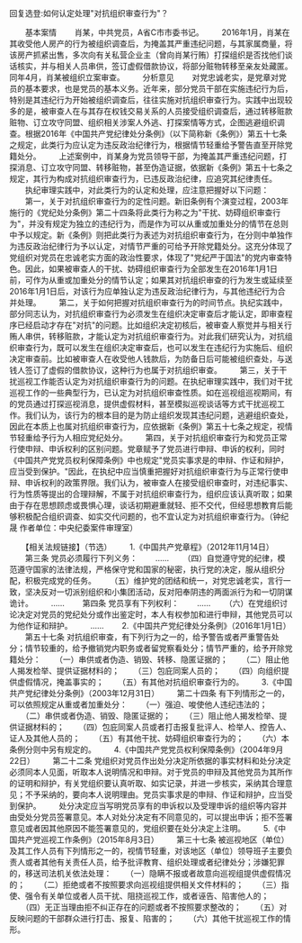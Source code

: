 回复选登:如何认定处理"对抗组织审查行为"？











　　基本案情 　　肖某，中共党员，A省C市市委书记。
　　2016年1月，肖某在其收受他人房产的行为被组织调查后，为掩盖其严重违纪问题，与其家属商量，将该房产抓紧出售，多次向有关私营企业主（曾向肖某行贿）打探组织是否找他们谈话核实，并与相关人员串供，签订虚假借款协议，将部分赃物转移至亲友处藏匿。同年4月，肖某被组织立案审查。
　　分析意见
　　对党忠诚老实，是党章对党员的基本要求，也是党员的基本义务。近年来，部分党员干部在实施违纪行为后，特别是其违纪行为开始被组织调查后，往往实施对抗组织审查行为。实践中出现较多的是，被审查人在与其存在权钱交易关系的人员接受组织调查后，通过转移赃款赃物、订立攻守同盟、组织相关涉案人外逃、打探案情等方式，企图逃避组织调查。根据2016年《中国共产党纪律处分条例》（以下简称新《条例》）第五十七条之规定，此类行为应认定为违反政治纪律行为，根据情节轻重给予警告直至开除党籍处分。
　　上述案例中，肖某身为党员领导干部，为掩盖其严重违纪问题，打探消息、订立攻守同盟、转移赃物，甚至伪造证据，依据新《条例》第五十七条之规定，其行为构成对抗组织审查行为，已违反政治纪律，应追究其纪律责任。
　　执纪审理实践中，对此类行为的认定和处理，应注意把握好以下问题：
　　第一，关于对抗组织审查行为的定性问题。新旧条例有个演变过程，2003年施行的《党纪处分条例》第二十四条将此类行为称之为"干扰、妨碍组织审查行为"，并没有规定为独立的违纪行为，而是作为可以从重或加重处分的情节在总则中予以规定。新《条例》则把此类行为表述为对抗组织审查行为，在分则中单独作为违反政治纪律行为予以认定，对情节严重的可给予开除党籍处分。这充分体现了党组织对党员在忠诚老实方面的政治性要求，体现了"党纪严于国法"的党内审查特色。因此，如果被审查人的干扰、妨碍组织审查行为全部发生在2016年1月1日前，可作为从重或加重处分的情节认定；如果其对抗组织审查的行为发生或延续至2016年1月1日后，对该行为应单独认定为违反政治纪律行为，与其他违纪行为合并处理。
　　第二，关于如何把握对抗组织审查行为的时间节点。执纪实践中，部分同志认为，对抗组织审查行为必须发生在组织决定审查后才能认定，即审查程序已经启动才存在"对抗"的问题。比如组织决定初核后，被审查人察觉并与相关行贿人串供，转移赃款，才能认定为对抗组织审查行为。对此我们研究认为，对抗组织审查行为，既可以发生在组织决定审查后，也可以发生在违纪行为实施后、组织决定审查前。比如被审查人在收受他人钱款后，为防备日后可能被组织查处，与送钱人签订了虚假的借款协议，这种行为也属于对抗组织审查。
　　第三，关于干扰巡视工作能否认定为对抗组织审查行为的问题。在执纪审理实践中，我们对干扰巡视工作的一些典型行为，已认定为对抗组织审查性质。如在巡视组巡视期间，有的党员通过打探巡视消息，提供虚假材料，甚至模拟巡视谈话等方式干扰巡视工作。我们认为，该行为的根本目的是为防止组织发现其违纪问题，逃避组织查处，因此在本质上也属对抗组织审查行为，应依据新《条例》第五十七条之规定，视情节轻重给予行为人相应党纪处分。
　　第四，关于对抗组织审查行为和党员正常行使申辩、申诉权利的区别问题。党章赋予了党员进行申辩、申诉的权利，同时《中国共产党党员权利保障条例》中也规定"党员实事求是的申辩、作证和辩护，应当受到保护。"因此，在执纪中应当慎重把握好对抗组织审查行为与正常行使申辩、申诉权利的政策界限。我们认为，被审查人在接受组织审查时，对违纪事实、行为性质等提出的合理辩解，不属于对抗组织审查行为，组织应该认真听取；如果由于存在思想顾虑或畏惧心理，谈话初期避重就轻、拒不交代，但经思想教育后能够积极配合组织调查、如实交代问题的，也不宜认定为对抗组织审查行为。（钟纪晟
作者单位：中央纪委案件审理室）

　　【相关法规链接】（节选） 　　1.《中国共产党章程》（2012年11月14日）
　　第三条 党员必须履行下列义务： 　　......
　　（四）自觉遵守党的纪律，模范遵守国家的法律法规，严格保守党和国家的秘密，执行党的决定，服从组织分配，积极完成党的任务。
　　（五）维护党的团结和统一，对党忠诚老实，言行一致，坚决反对一切派别组织和小集团活动，反对阳奉阴违的两面派行为和一切阴谋诡计。
　　...... 　　第四条 党员享有下列权利： 　　......
　　（六）在党组织讨论决定对党员的党纪处分或作出鉴定时，本人有权参加和进行申辩，其他党员可以为他作证和辩护。
　　...... 　　2.《中国共产党纪律处分条例》（2016年1月1日）
　　第五十七条
对抗组织审查，有下列行为之一的，给予警告或者严重警告处分；情节较重的，给予撤销党内职务或者留党察看处分；情节严重的，给予开除党籍处分：
　　（一）串供或者伪造、销毁、转移、隐匿证据的；
　　（二）阻止他人揭发检举、提供证据材料的； 　　（三）包庇同案人员的；
　　（四）向组织提供虚假情况，掩盖事实的；
　　（五）有其他对抗组织审查行为的。
　　3.《中国共产党纪律处分条例》（2003年12月31日） 　　第二十四条
有下列情形之一的，可以依照规定从重或者加重处分：
　　（一）强迫、唆使他人违纪违法的；
　　（二）串供或者伪造、销毁、隐匿证据的；
　　（三）阻止他人揭发检举、提供证据材料的；
　　（四）包庇同案人员或者打击报复批评人、检举人、控告人、证人及其他人员的；
　　（五）有其他干扰、妨碍组织审查行为的；
　　（六）本条例分则中另有规定的。
　　4.《中国共产党党员权利保障条例》（2004年9月22日） 　　第二十二条
党组织对党员作出处分决定所依据的事实材料和处分决定必须同本人见面，听取本人说明情况和申辩。对于党员的申辩及其他党员为其所作的证明和辩护，有关党组织要认真听取、如实记录，并进一步核实，采纳其合理意见；不予采纳的，要向本人说明理由。党员实事求是的申辩、作证和辩护，应当受到保护。
　　处分决定应当写明党员享有的申诉权以及受理申诉的组织等内容并由受处分党员签署意见。本人对处分决定有不同意见的，可以提出申诉；拒不签署意见或者因其他原因不能签署意见的，党组织要在处分决定上注明。
　　5.《中国共产党巡视工作条例》（2015年8月3日） 　　第三十七条
被巡视地区（单位）及其工作人员有下列情形之一的，视情节轻重，对该地区（单位）领导班子主要负责人或者其他有关责任人员，给予批评教育、组织处理或者纪律处分；涉嫌犯罪的，移送司法机关依法处理：
　　（一）隐瞒不报或者故意向巡视组提供虚假情况的；
　　（二）拒绝或者不按照要求向巡视组提供相关文件材料的；
　　（三）指使、强令有关单位或者人员干扰、阻挠巡视工作，或者诬告、陷害他人的；
　　（四）无正当理由拒不纠正存在的问题或者不按照要求整改的；
　　（五）对反映问题的干部群众进行打击、报复、陷害的；
　　（六）其他干扰巡视工作的情形。
